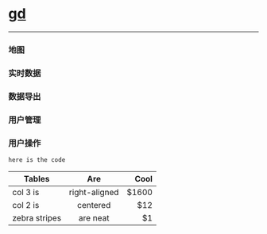 
# [gd](http://13.76.191.189:8080/gd)  
***

### 地图

### 实时数据

### 数据导出

### 用户管理

### 用户操作
`
here is the code
`
  

| Tables        | Are           | Cool  |
| ------------- |:-------------:| -----:|
| col 3 is      | right-aligned | $1600 |
| col 2 is      | centered      |   $12 |
| zebra stripes | are neat      |    $1 |





